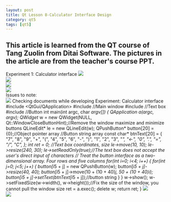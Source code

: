 ```yaml
---
layout: post
title: Qt Lesson 8-Calculator Interface Design
category: qt5
tags: [qt5]
---
```

This article is learned from the QT course of Tang Zuolin from Ditai Software. The pictures in the article are from the teacher's course PPT.
---
Experiment 1: Calculator interface
![ ](/md_blog/public/assets/2021-07-25/6d34c6530497eb0a61b4036318c30e70.png)  
![ ](/md_blog/public/assets/2021-07-25/a7a16b634b809f4ce271500a2e42a35d.png)  
![ ](/md_blog/public/assets/2021-07-25/a04d12bce9ca3d3614024501c341e8de.png)  
![ ](/md_blog/public/assets/2021-07-25/81e20f8e61ad4538209acae089c1732e.png)  
Issues to note:  
![ ](/md_blog/public/assets/2021-07-25/be6c98ebcca30220095a1369edbfdcf9.png)
Checking documents while developing
Experiment: Calculator interface
    #include <QtGui/QApplication> #include <QWidget> //Main window #include <QLineEdit> //Text box #include <QPushButton> //Button int main(int argc, char *argv[]) { QApplication a(argc, argv); QWidget* w = new QWidget(NULL, Qt::WindowCloseButtonHint);//Remove the window maximize and minimize buttons QLineEdit* le = new QLineEdit(w); QPushButton* button[20] = {0};//Object pointer array //Button string array const char* btnText[20] = { "7", "8", "9", "+", "(", "4", "5", "6", "-", ")", "1", "2", "3", "*", "<-", "0", ".", "=", "/", "C", }; int ret = 0; //Text box coordinates, size le->move(10, 10); le->resize(240, 30); le->setReadOnly(true);//The text box does not accept the user's direct input of characters // Treat the button interface as a two-dimensional array. Four rows and five columns for(int i=0; i<4; i++) { for(int j=0; j<5; j++) { button[i*5 + j] = new QPushButton(w); button[i*5 + j]->resize(40, 40); button[i*5 + j]->move(10 + (10 + 40)*j, 50 + (10 + 40)*i); button[i*5 + j]->setText(btnText[i*5 + j]);//button string } } w->show(); w->setFixedSize(w->width(), w->height());//Fix the size of the window, you cannot pull the window size ret = a.exec(); delete w; return ret; } 
![ ](/md_blog/public/assets/2021-07-25/4f6e3547f54816795e3759d31385efeb.png)  
![ ](/md_blog/public/assets/2021-07-25/077f1bab1ee8ed1d2fffee8a3238677b.png)

